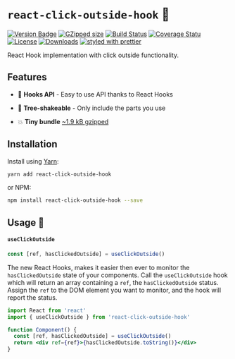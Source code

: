 # `react-click-outside-hook` 🎣

[![Version Badge][npm-version-svg]][package-url]
[![GZipped size][npm-minzip-svg]][bundlephobia-url]
[![Build Status][travis-svg]][travis-url]
[![Coverage Statu][coveralls-svg]][coveralls-url]
[![License][license-image]][license-url]
[![Downloads][downloads-image]][downloads-url]
[![styled with prettier][prettier-svg]][prettier-url]

React Hook implementation with click outside functionality.

## Features

- 🎣 **Hooks API** - Easy to use API thanks to React Hooks

- 🌳 **Tree-shakeable** - Only include the parts you use
- 💥 **Tiny bundle** [~1.9 kB gzipped][bundlephobia-url]

## Installation

Install using [Yarn](https://yarnpkg.com):

```sh
yarn add react-click-outside-hook
```

or NPM:

```sh
npm install react-click-outside-hook --save
```

## Usage 🎣

#### `useClickOutside`

```js
const [ref, hasClickedOutside] = useClickOutside()
```

The new React Hooks, makes it easier then ever to monitor the `hasClickedOutside` state of
your components. Call the `useClickOutside` hook which will return an array containing a `ref`, the
`hasClickedOutside` status.
Assign the `ref` to the DOM element you want to monitor, and the hook will
report the status.

```jsx
import React from 'react'
import { useClickOutside } from 'react-click-outside-hook'

function Component() {
  const [ref, hasClickedOutside] = useClickOutside()
  return <div ref={ref}>{hasClickedOutside.toString()}</div>
}
```

[package-url]: https://npmjs.org/package/react-click-outside-hook
[npm-version-svg]: https://img.shields.io/npm/v/react-click-outside-hook.svg
[npm-minzip-svg]: https://img.shields.io/bundlephobia/minzip/react.svg
[bundlephobia-url]: https://bundlephobia.com/result?p=react-click-outside-hook
[travis-svg]: https://travis-ci.org/bdeloeste/react-click-outside-hook.svg
[travis-url]: https://travis-ci.org/bdeloeste/react-click-outside-hook
[coveralls-svg]: https://coveralls.io/repos/github/bdeloeste/react-click-outside-hook/badge.svg?branch=master
[coveralls-url]: https://coveralls.io/github/bdeloeste/react-click-outside-hook?branch=master
[license-image]: http://img.shields.io/npm/l/react-click-outside-hook.svg
[license-url]: LICENSE
[downloads-image]: http://img.shields.io/npm/dm/react-click-outside-hook.svg
[downloads-url]: http://npm-stat.com/charts.html?package=react-click-outside-hook
[prettier-svg]: https://img.shields.io/badge/styled_with-prettier-ff69b4.svg
[prettier-url]: https://github.com/prettier/prettier
